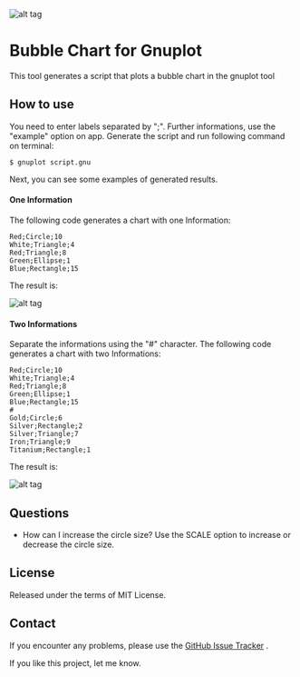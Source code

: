 ![alt tag](https://raw.githubusercontent.com/thiagodnf/bubble-chart-for-gnuplot/master/img/favicon/android-icon-72x72.png)
# Bubble Chart for Gnuplot

This tool generates a script that plots a bubble chart in the gnuplot tool

## How to use

You need to enter labels separated by ";". Further informations, use the "example" option on app. Generate the script and run following command on terminal:

```text
$ gnuplot script.gnu
```

Next, you can see some examples of generated results.

#### One Information

The following code generates a chart with one Information:

```text
Red;Circle;10
White;Triangle;4
Red;Triangle;8
Green;Ellipse;1
Blue;Rectangle;15
```

The result is:

![alt tag](https://raw.githubusercontent.com/thiagodnf/bubble-chart-for-gnuplot/master/img/example_1.png)

#### Two Informations

Separate the informations using the "#" character. The following code generates a chart with two Informations:

```text
Red;Circle;10
White;Triangle;4
Red;Triangle;8
Green;Ellipse;1
Blue;Rectangle;15
#
Gold;Circle;6
Silver;Rectangle;2
Silver;Triangle;7
Iron;Triangle;9
Titanium;Rectangle;1
```

The result is:

![alt tag](https://raw.githubusercontent.com/thiagodnf/bubble-chart-for-gnuplot/master/img/eample%20_2.png)

## Questions

* How can I increase the circle size? Use the SCALE option to increase or decrease the circle size.

## License

Released under the terms of MIT License.

## Contact

If you encounter any problems, please use the [GitHub Issue Tracker](https://github.com/thiagodnf/bubble-chart-for-gnuplot/issues) .

If you like this project, let me know.
